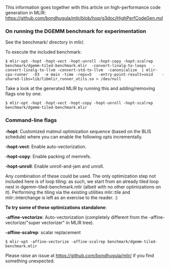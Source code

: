 
This information goes together with this article on high-performance code
generation in MLIR:
https://github.com/bondhugula/mlir/blob/hop/g3doc/HighPerfCodeGen.md

### On running the DGEMM benchmark for experimentation

See the benchmark/ directory in mlir/.

To execute the included benchmark:

```
$ mlir-opt -hopt -hopt-vect -hopt-unroll -hopt-copy -hopt-scalrep benchmark/dgemm-tiled-benchmark.mlir  -convert-linalg-to-loops   -convert-linalg-to-llvm -convert-std-to-llvm  -canonicalize  | mlir-cpu-runner  -O3  -e main -time -reps=5   -entry-point-result=void    -shared-libs=lib/libmlir_runner_utils.so > /dev/null
```

Take a look at the generated MLIR by running this and adding/removing flags one
by one:

```
$ mlir-opt -hopt -hopt-vect -hopt-copy -hopt-unroll -hopt-scalrep benchmark/dgemm-tiled-benchmark.mlir
```

### Command-line flags

**-hopt**: Customized matmul optimization sequence (based on the BLIS schedule)
       where you can enable the following opts incrementally.

**-hopt-vect**: Enable auto-vectorization.

**-hopt-copy**: Enable packing of memrefs.

**-hopt-unroll**: Enable unroll-and-jam and unroll.

Any combination of these could be used. The only optimization step not included
here is of loop tiling: as such, we start from an already tiled loop nest in
dgemm-tiled-benchmark.mlir (albeit with no other optimizations on it).
Performing the tiling via the existing utilities mlir::tile and
mlir::interchange is left as an exercise to the reader. :)

**To try some of these optimizations standalone**:

**-affine-vectorize**: Auto-vectorization (completely different from the -affine-vectorize/"super vectorizer" in MLIR tree).

**-affine-scalrep**: scalar replacement

```
$ mlir-opt -affine-vectorize -affine-scalrep benchmark/dgemm-tiled-benchmark.mlir
```

Please raise an issue at https://github.com/bondhugula/mlir/ if you find
something unexpected.
